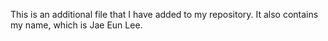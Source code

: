 This is an additional file that I have added to my repository. It also 
contains my name, which is Jae Eun Lee.
